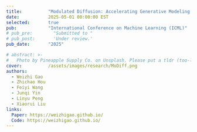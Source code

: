 ```yaml
---
title:          "Modulated Diffusion: Accelerating Generative Modeling with Modulated Quantization"
date:           2025-05-01 00:00:00 EST
selected:       true
pub:            "International Conference on Machine Learning (ICML)"
# pub_pre:        "Submitted to "
# pub_post:       'Under review.'
pub_date:       "2025"

# abstract: >-
#   Photo by Pineapple Supply Co. on Unsplash. Please put a tldr (too-long-didnt-read, 1~2 sentences) of your publication here. It is not recommended to put the actual abstract here because it is usually too long to fit in. $\LaTeX$ is supported. $a=b+c$.
cover:          /assets/images/research/MoDiff.png
authors:
  - Weizhi Gao
  - Zhichao Hou
  - Feiyi Wang
  - Junqi Yin
  - Linyu Peng
  - Xiaorui Liu
links:
  Paper: https://weizhigao.github.io/
  Code: https://weizhigao.github.io/
---
```

